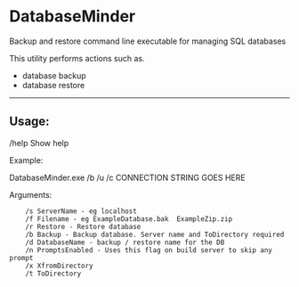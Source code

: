 # DatabaseMinder
Backup and restore command line executable for managing SQL databases

This utility performs actions such as.
- database backup
- database restore
 
------------------------
Usage:
------------------------
/help                   Show help

Example:

DatabaseMinder.exe /b /u /c CONNECTION STRING GOES HERE

Arguments:

        /s ServerName - eg localhost
        /f Filename - eg ExampleDatabase.bak  ExampleZip.zip
        /r Restore - Restore database
        /b Backup - Backup database. Server name and ToDirectory required
        /d DatabaseName - backup / restore name for the DB
        /n PromptsEnabled - Uses this flag on build server to skip any prompt
        /x XfromDirectory
        /t ToDirectory
